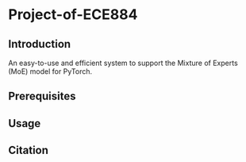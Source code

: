 # Project-of-ECE884

## Introduction

An easy-to-use and efficient system to support the Mixture of Experts (MoE) 
model for PyTorch. 

## Prerequisites

## Usage 

## Citation
